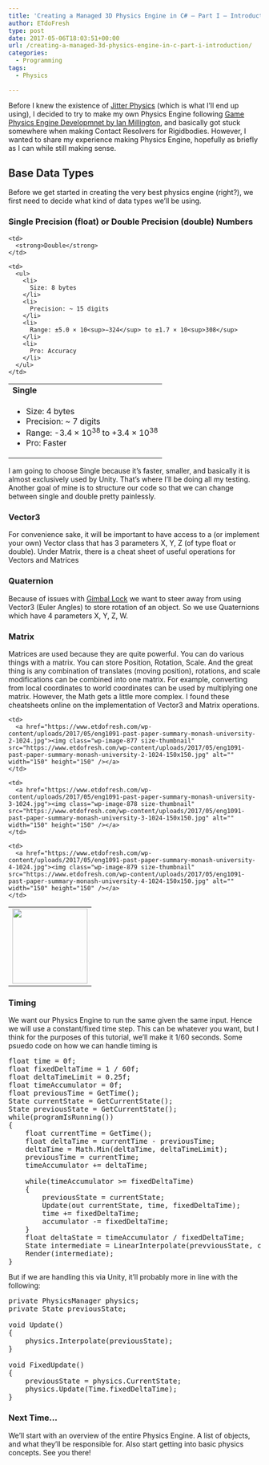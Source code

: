 ```yaml
---
title: 'Creating a Managed 3D Physics Engine in C# – Part I – Introduction'
author: ETdoFresh
type: post
date: 2017-05-06T18:03:51+00:00
url: /creating-a-managed-3d-physics-engine-in-c-part-i-introduction/
categories:
  - Programming
tags:
  - Physics

---
```

Before I knew the existence of [Jitter Physics][1] (which is what I&#8217;ll end up using), I decided to try to make my own Physics Engine following [Game Physics Engine Developmnet by Ian Millington][2], and basically got stuck somewhere when making Contact Resolvers for Rigidbodies. However, I wanted to share my experience making Physics Engine, hopefully as briefly as I can while still making sense.

## Base Data Types

Before we get started in creating the very best physics engine (right?), we first need to decide what kind of data types we&#8217;ll be using.

### Single Precision (float) or Double Precision (double) Numbers

<table>
  <tr>
    <td>
      <strong>Single</strong>
    </td>
    
    <td>
      <strong>Double</strong>
    </td>
  </tr>
  
  <tr>
    <td>
      <ul>
        <li>
          Size: 4 bytes
        </li>
        <li>
          Precision: ~ 7 digits
        </li>
        <li>
          Range: -3.4 × 10<sup>38 </sup>to +3.4 × 10<sup>38</sup>
        </li>
        <li>
          Pro: Faster
        </li>
      </ul>
    </td>
    
    <td>
      <ul>
        <li>
          Size: 8 bytes
        </li>
        <li>
          Precision: ~ 15 digits
        </li>
        <li>
          Range: ±5.0 × 10<sup>−324</sup> to ±1.7 × 10<sup>308</sup>
        </li>
        <li>
          Pro: Accuracy
        </li>
      </ul>
    </td>
  </tr>
</table>

I am going to choose Single because it&#8217;s faster, smaller, and basically it is almost exclusively used by Unity. That&#8217;s where I&#8217;ll be doing all my testing. Another goal of mine is to structure our code so that we can change between single and double pretty painlessly.

### Vector3

For convenience sake, it will be important to have access to a (or implement your own) Vector class that has 3 parameters X, Y, Z (of type float or double). Under Matrix, there is a cheat sheet of useful operations for Vectors and Matrices

### Quaternion

Because of issues with [Gimbal Lock][3] we want to steer away from using Vector3 (Euler Angles) to store rotation of an object. So we use Quaternions which have 4 parameters X, Y, Z, W.

### Matrix

Matrices are used because they are quite powerful. You can do various things with a matrix. You can store Position, Rotation, Scale. And the great thing is any combination of translates (moving position), rotations, and scale modifications can be combined into one matrix. For example, converting from local coordinates to world coordinates can be used by multiplying one matrix. However, the Math gets a little more complex. I found these cheatsheets online on the implementation of Vector3 and Matrix operations.

<table>
  <tr>
    <td>
      <a href="https://www.etdofresh.com/wp-content/uploads/2017/05/eng1091-past-paper-summary-monash-university-1-1024.jpg"><img class="wp-image-876 size-thumbnail" src="https://www.etdofresh.com/wp-content/uploads/2017/05/eng1091-past-paper-summary-monash-university-1-1024-150x150.jpg" alt="" width="150" height="150" /></a>
    </td>
    
    <td>
      <a href="https://www.etdofresh.com/wp-content/uploads/2017/05/eng1091-past-paper-summary-monash-university-2-1024.jpg"><img class="wp-image-877 size-thumbnail" src="https://www.etdofresh.com/wp-content/uploads/2017/05/eng1091-past-paper-summary-monash-university-2-1024-150x150.jpg" alt="" width="150" height="150" /></a>
    </td>
    
    <td>
      <a href="https://www.etdofresh.com/wp-content/uploads/2017/05/eng1091-past-paper-summary-monash-university-3-1024.jpg"><img class="wp-image-878 size-thumbnail" src="https://www.etdofresh.com/wp-content/uploads/2017/05/eng1091-past-paper-summary-monash-university-3-1024-150x150.jpg" alt="" width="150" height="150" /></a>
    </td>
    
    <td>
      <a href="https://www.etdofresh.com/wp-content/uploads/2017/05/eng1091-past-paper-summary-monash-university-4-1024.jpg"><img class="wp-image-879 size-thumbnail" src="https://www.etdofresh.com/wp-content/uploads/2017/05/eng1091-past-paper-summary-monash-university-4-1024-150x150.jpg" alt="" width="150" height="150" /></a>
    </td>
  </tr>
</table>

### Timing

We want our Physics Engine to run the same given the same input. Hence we will use a constant/fixed time step. This can be whatever you want, but I think for the purposes of this tutorial, we&#8217;ll make it 1/60 seconds. Some psuedo code on how we can handle timing is

<pre class="lang:default decode:true " title="Time PsuedoCode">float time = 0f;
float fixedDeltaTime = 1 / 60f;
float deltaTimeLimit = 0.25f;
float timeAccumulator = 0f;
float previousTime = GetTime();
State currentState = GetCurrentState();
State previousState = GetCurrentState();
while(programIsRunning())
{
	float currentTime = GetTime();
	float deltaTime = currentTime - previousTime;
	deltaTime = Math.Min(deltaTime, deltaTimeLimit);
	previousTime = currentTime;
	timeAccumulator += deltaTime;

	while(timeAccumulator &gt;= fixedDeltaTime)
	{
		previousState = currentState;
		Update(out currentState, time, fixedDeltaTime);
		time += fixedDeltaTime;
		accumulator -= fixedDeltaTime;
	}
	float deltaState = timeAccumulator / fixedDeltaTime;
	State intermediate = LinearInterpolate(prevviousState, currentState, deltaState);
	Render(intermediate);
}</pre>

But if we are handling this via Unity, it&#8217;ll probably more in line with the following:

<pre class="lang:default decode:true" title="Unity Time Psuedocode">private PhysicsManager physics;
private State previousState;

void Update()
{
	physics.Interpolate(previousState);
}

void FixedUpdate()
{
	previousState = physics.CurrentState;
	physics.Update(Time.fixedDeltaTime);
}</pre>

### Next Time&#8230;

We&#8217;ll start with an overview of the entire Physics Engine. A list of objects, and what they&#8217;ll be responsible for. Also start getting into basic physics concepts. See you there!

 [1]: https://github.com/mattleibow/jitterphysics
 [2]: https://www.amazon.com/Game-Physics-Engine-Development-Commercial-Grade/dp/0123819768
 [3]: https://en.wikipedia.org/wiki/Gimbal_lock